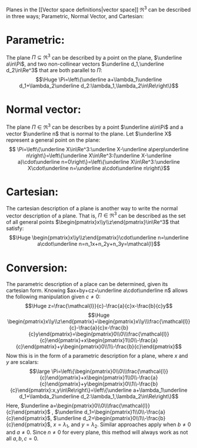 Planes in the [[Vector space definitions|vector space]] $\Re^3$ can be described in three ways; Parametric, Normal Vector, and Cartesian:

# Parametric:

The plane $\Pi\subseteq\Re^3$ can be described by a point on the plane, $\underline a\in\Pi$, and two non-collinear vectors $\underline d_1,\underline d_2\in\Re^3$ that are both parallel to $\Pi$:
$$\Huge \Pi=\left\{\underline a+\lambda_1\underline d_1+\lambda_2\underline d_2:\lambda_1,\lambda_2\in\Re\right\}$$
# Normal vector:

The plane $\Pi\in\Re^3$ can be describes by a point $\underline a\in\Pi$ and a vector $\underline n$ that is normal to the plane. Let $\underline X$ represent a general point on the plane:
$$ \Pi=\left\{\underline X\in\Re^3:\underline X-\underline a\perp\underline n\right\}=\left\{\underline X\in\Re^3:(\underline X-\underline a)\cdot\underline n=0\right\}=\left\{\underline X\in\Re^3:\underline X\cdot\underline n=\underline a\cdot\underline n\right\}$$
# Cartesian:

The cartesian description of a plane is another way to write the normal vector description of a plane. That is, $\Pi\in\Re^3$ can be described as the set of all general points $\begin{pmatrix}x\\y\\z\end{pmatrix}\in\Re^3$ that satisfy:
$$\Huge \begin{pmatrix}x\\y\\z\end{pmatrix}\cdot\underline n=\underline a\cdot\underline n=n_1x+n_2y+n_3y=\mathcal{l}$$
# Conversion:

The parametric description of a place can be determined, given its cartesian form. Knowing $ax+by+cz=\underline a\cdot\underline n$ allows the following manipulation given $c\neq0$:
$$\Huge z=\frac{\mathcal{l}}{c}-\frac{a}{c}x-\frac{b}{c}y$$
$$\Huge \begin{pmatrix}x\\y\\z\end{pmatrix}=\begin{pmatrix}x\\y\\\frac{\mathcal{l}}{c}-\frac{a}{c}x-\frac{b}{c}y\end{pmatrix}=\begin{pmatrix}0\\0\\\frac{\mathcal{l}}{c}\end{pmatrix}+x\begin{pmatrix}1\\0\\-\frac{a}{c}\end{pmatrix}+y\begin{pmatrix}0\\1\\-\frac{b}{c}\end{pmatrix}$$
Now this is in the form of a parametric description for a plane, where $x$ and $y$ are scalars:
$$\large \Pi=\left\{\begin{pmatrix}0\\0\\\frac{\mathcal{l}}{c}\end{pmatrix}+x\begin{pmatrix}1\\0\\-\frac{a}{c}\end{pmatrix}+y\begin{pmatrix}0\\1\\-\frac{b}{c}\end{pmatrix}:x,y\in\Re\right\}=\left\{\underline a+\lambda_1\underline d_1+\lambda_2\underline d_2:\lambda_1,\lambda_2\in\Re\right\}$$
Here, $\underline a=\begin{pmatrix}0\\0\\\frac{\mathcal{l}}{c}\end{pmatrix}$ , $\underline d_1=\begin{pmatrix}1\\0\\-\frac{a}{c}\end{pmatrix}$, $\underline d_2=\begin{pmatrix}0\\1\\-\frac{b}{c}\end{pmatrix}$, $x=\lambda_1$, and $y=\lambda_2$. Similar approaches apply when $b\neq0$ and $a\neq0$. Since $n\neq0$ for every plane, this method will always work as not all $a,b,c=0$.